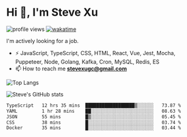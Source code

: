 # Hi 👋, I'm Steve Xu

![profile views](https://komarev.com/ghpvc/?username=nusr&color=green)
[![wakatime](https://wakatime.com/badge/user/0653cda0-f622-4930-8974-c19a957fc488.svg)](https://wakatime.com/@0653cda0-f622-4930-8974-c19a957fc488)

I'm actively looking for a job.

- ⚡ JavaScript, TypeScript, CSS, HTML, React, Vue, Jest, Mocha,
Puppeteer, Node, Golang, Kafka, Cron, MySQL, Redis, ES
- 📫 How to reach me **stevexugc@gmail.com**

![Top Langs](https://github-readme-stats.vercel.app/api/top-langs/?username=nusr&langs_count=8&layout=compact)

![Steve's GitHub stats](https://github-readme-stats.vercel.app/api?username=nusr&show_icons=true)

<!--START_SECTION:waka-->

```txt
TypeScript   12 hrs 35 mins  ██████████████████▒░░░░░░   73.87 %
YAML         1 hr 28 mins    ██░░░░░░░░░░░░░░░░░░░░░░░   08.63 %
JSON         55 mins         █▒░░░░░░░░░░░░░░░░░░░░░░░   05.45 %
CSS          38 mins         █░░░░░░░░░░░░░░░░░░░░░░░░   03.74 %
Docker       35 mins         █░░░░░░░░░░░░░░░░░░░░░░░░   03.44 %
```

<!--END_SECTION:waka-->
